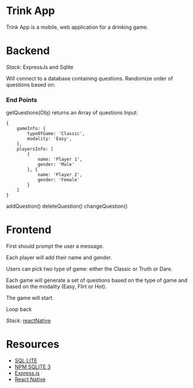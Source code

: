 # Trink App

Trink App is a mobile, web application for a drinking game.

# Backend

*Stack:* ExpressJs and Sqlite

Will connect to a database containing questions.
Randomize order of questions based on:

### End Points

getQuestions(Obj) returns an Array of questions
Input:
```
{
    gameInfo: {
        typeOfGame: 'Classic',
        modality: 'Easy',
    },
    playersInfo: [
        {
            name: 'Player 1',
            gender: 'Male'
        }, {
            name: 'Player 2',
            gender: 'Female'
        }
    ]
}
```

addQuestion()
deleteQuestion()
changeQuestion()

# Frontend
First should prompt the user a message.

Each player will add their name and gender.

Users can pick two type of game: either the Classic or Truth or Dare.

Each game will generate a set of questions based on the type of game and based on the modality (Easy, Flirt or Hot).

The game will start.

Loop back

*Stack:* [reactNative](https://reactnative.dev/)

# Resources
- [SQL LITE](https://www.sqlite.org/index.html)
- [NPM SQLITE 3](https://www.npmjs.com/package/sqlite3)
- [Express.js](https://expressjs.com/en/starter/generator.html)
- [React Native](https://reactnative.dev/)
